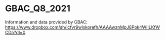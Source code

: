 # GBAC_Q8_2021

Information and data provided by GBAC: https://www.dropbox.com/sh/icfvr9wlxkorefh/AAAAwznMpJ8Pok4WIILKfWCDa?dl=0.